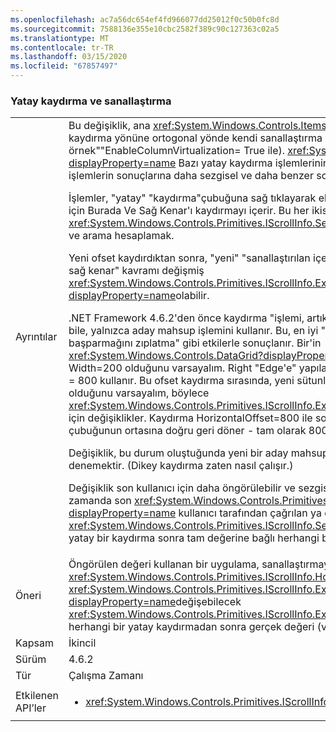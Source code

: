 ```yaml
---
ms.openlocfilehash: ac7a56dc654ef4fd966077dd25012f0c50b0fc8d
ms.sourcegitcommit: 7588136e355e10cbc2582f389c90c127363c02a5
ms.translationtype: MT
ms.contentlocale: tr-TR
ms.lasthandoff: 03/15/2020
ms.locfileid: "67857497"
---
```

### <a name="horizontal-scrolling-and-virtualization"></a>Yatay kaydırma ve sanallaştırma

|   |   |
|---|---|
|Ayrıntılar|Bu değişiklik, ana <xref:System.Windows.Controls.ItemsControl?displayProperty=name> kaydırma yönüne ortogonal yönde kendi sanallaştırma yapan bir için geçerlidir (ana örnek&quot;&quot;EnableColumnVirtualization= True ile). <xref:System.Windows.Controls.DataGrid?displayProperty=name>  Bazı yatay kaydırma işlemlerinin sonucu, karşılaştırılabilir dikey işlemlerin sonuçlarına daha sezgisel ve daha benzer sonuçlar üretmek için değiştirildi.<p/>İşlemler, &quot;yatay&quot; &quot;kaydırma&quot;çubuğuna sağ tıklayarak elde edilen menüdeki adları kullanmak için Burada Ve Sağ Kenar'ı kaydırmayı içerir.  Bu her ikisi de bir aday <xref:System.Windows.Controls.Primitives.IScrollInfo.SetHorizontalOffset(System.Double)>ofset ve arama hesaplamak.<p/>Yeni ofset kaydırdıktan sonra, &quot;yeni&quot; &quot;sanallaştırılan içerik değerini değiştirdiği için burada veya sağ kenar&quot; kavramı değişmiş <xref:System.Windows.Controls.Primitives.IScrollInfo.ExtentWidth?displayProperty=name>olabilir.<p/>.NET Framework 4.6.2'den önce kaydırma &quot;işlemi, artık burada&quot; veya &quot;sağ kenarda&quot; olmasa bile, yalnızca aday mahsup işlemini kullanır.  Bu, en iyi &quot;örnekle gösterildiği kaydırma başparmağını zıplatma&quot; gibi etkilerle sonuçlanır. Bir'in <xref:System.Windows.Controls.DataGrid?displayProperty=name> ExtentWidth=1000 ve Width=200 olduğunu varsayalım.  Right &quot;Edge'e&quot; yapılan bir kaydırma, aday ofset 1000 - 200 = 800 kullanır.  Bu ofset kaydırma sırasında, yeni sütunlar de-sanallaştırılmış; çok geniş olduğunu varsayalım, böylece <xref:System.Windows.Controls.Primitives.IScrollInfo.ExtentWidth?displayProperty=name> 2000 için değişiklikler.  Kaydırma HorizontalOffset=800 ile sona erer &quot;ve&quot; başparmak kaydırma çubuğunun ortasına doğru geri döner - tam olarak 800/2000 = %40'ta.<p/>Değişiklik, bu durum oluştuğunda yeni bir aday mahsup yeniden hesaplamak ve yeniden denemektir. (Dikey kaydırma zaten nasıl çalışır.) <p/>Değişiklik son kullanıcı için daha öngörülebilir ve sezgisel bir deneyim üretir, ancak aynı zamanda son <xref:System.Windows.Controls.Primitives.IScrollInfo.HorizontalOffset?displayProperty=name> kullanıcı tarafından çağrılan ya da açık bir çağrı tarafından <xref:System.Windows.Controls.Primitives.IScrollInfo.SetHorizontalOffset(System.Double)>olsun, yatay bir kaydırma sonra tam değerine bağlı herhangi bir uygulama etkileyebilir.|
|Öneri|Öngörülen değeri kullanan bir uygulama, sanallaştırmayı de-sanallaştırma nedeniyle <xref:System.Windows.Controls.Primitives.IScrollInfo.HorizontalOffset?displayProperty=name> <xref:System.Windows.Controls.Primitives.IScrollInfo.ExtentWidth?displayProperty=name>değişebilecek <xref:System.Windows.Controls.Primitives.IScrollInfo.ExtentWidth?displayProperty=name> herhangi bir yatay kaydırmadan sonra gerçek değeri (ve değerini) almak için değiştirilmelidir.|
|Kapsam|İkincil|
|Sürüm|4.6.2|
|Tür|Çalışma Zamanı|
|Etkilenen API’ler|<ul><li><xref:System.Windows.Controls.Primitives.IScrollInfo?displayProperty=nameWithType></li></ul>|
